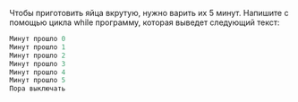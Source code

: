 Чтобы приготовить яйца вкрутую, нужно варить их 5 минут. Напишите с помощью цикла while программу, которая выведет следующий текст:

```python
Минут прошло 0
Минут прошло 1
Минут прошло 2
Минут прошло 3
Минут прошло 4
Минут прошло 5
Пора выключать
```
